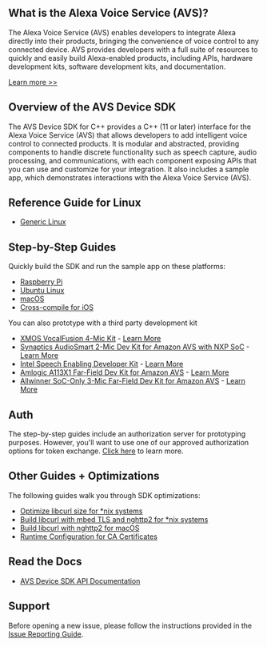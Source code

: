
## What is the Alexa Voice Service (AVS)?

The Alexa Voice Service (AVS) enables developers to integrate Alexa directly into their products, bringing the convenience of voice control to any connected device. AVS provides developers with a full suite of resources to quickly and easily build Alexa-enabled products, including APIs, hardware development kits, software development kits, and documentation.

[Learn more >>](https://developer.amazon.com/alexa-voice-service)  

## Overview of the AVS Device SDK

The AVS Device SDK for C++ provides a C++ (11 or later) interface for the Alexa Voice Service (AVS) that allows developers to add intelligent voice control to connected products. It is modular and abstracted, providing components to handle discrete functionality such as speech capture, audio processing, and communications, with each component exposing APIs that you can use and customize for your integration. It also includes a sample app, which demonstrates interactions with the Alexa Voice Service (AVS).

## Reference Guide for Linux   
* [Generic Linux](https://github.com/alexa/avs-device-sdk/wiki/Linux-Reference-Guide)  

## Step-by-Step Guides  
Quickly build the SDK and run the sample app on these platforms:

* [Raspberry Pi](https://github.com/alexa/avs-device-sdk/wiki/Raspberry-Pi-Quick-Start-Guide-with-Script)   
* [Ubuntu Linux](https://github.com/alexa/avs-device-sdk/wiki/Ubuntu-Linux-Quick-Start-Guide)
* [macOS](https://github.com/alexa/avs-device-sdk/wiki/macOS-Quick-Start-Guide)  
* [Cross-compile for iOS](https://github.com/alexa/avs-device-sdk/wiki/How-to-cross-compile-the-AVS-Device-SDK-for-iOS)

You can also prototype with a third party development kit
* [XMOS VocalFusion 4-Mic Kit](https://github.com/xmos/vocalfusion-avs-setup) - [Learn More](https://developer.amazon.com/alexa-voice-service/dev-kits/xmos-vocal-fusion)
* [Synaptics AudioSmart 2-Mic Dev Kit for Amazon AVS with NXP SoC](https://www.nxp.com/docs/en/user-guide/Quick-Start-Guide-for-Arrow-AVS-kit.pdf) - [Learn More](https://developer.amazon.com/alexa-voice-service/dev-kits/synaptics-2-mic)
* [Intel Speech Enabling Developer Kit](https://avs-dvk-workshop.github.io) - [Learn More](https://developer.amazon.com/alexa-voice-service/dev-kits/intel-speech-enabling/)
* [Amlogic A113X1 Far-Field Dev Kit for Amazon AVS](http://openlinux2.amlogic.com/download/doc/A113X1_Usermanual.pdf) - [Learn More](https://developer.amazon.com/alexa-voice-service/dev-kits/amlogic-6-mic)
* [Allwinner SoC-Only 3-Mic Far-Field Dev Kit for Amazon AVS](http://www.banana-pi.org/images/r18avs/AVS-quickstartguide.pdf) - [Learn More](https://developer.amazon.com/alexa-voice-service/dev-kits/allwinner-3-mic)

## Auth  

The step-by-step guides include an authorization server for prototyping purposes. However, you'll want to use one of our approved authorization options for token exchange. [Click here](https://developer.amazon.com/alexa-voice-service/auth) to learn more.

## Other Guides + Optimizations  

The following guides walk you through SDK optimizations:

* [Optimize libcurl size for *nix systems](https://github.com/alexa/alexa-client-sdk/wiki/Optimize-libcurl)
* [Build libcurl with mbed TLS and nghttp2 for *nix systems](https://github.com/alexa/alexa-client-sdk/wiki/Build-libcurl-with-mbed-TLS-and-nghttp2)  
* [Build libcurl with nghttp2 for macOS](https://github.com/alexa/alexa-client-sdk/wiki/How-to-build-libcurl-with-nghttp2-for-macos)  
* [Runtime Configuration for CA Certificates](https://github.com/alexa/avs-device-sdk/wiki/Runtime-Configuration-for-CA-Certificates)   

## Read the Docs  

* [AVS Device SDK API Documentation](https://alexa.github.io/avs-device-sdk/)  

## Support  

Before opening a new issue, please follow the instructions provided in the [Issue Reporting Guide](https://github.com/alexa/avs-device-sdk/wiki/Issue-Reporting-Guide).   
